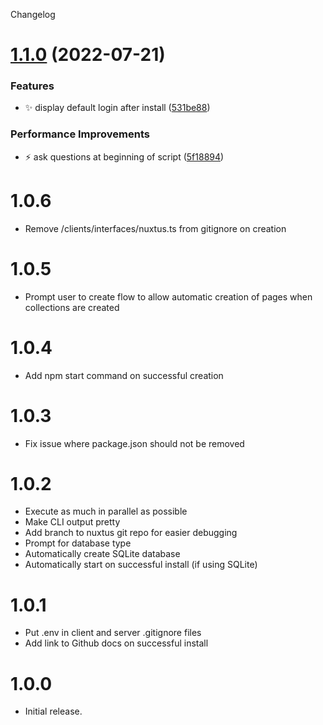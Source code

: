 Changelog

# [1.1.0](https://github.com/nuxtus/create-nuxtus/compare/v1.0.6...v1.1.0) (2022-07-21)


### Features

* :sparkles: display default login after install ([531be88](https://github.com/nuxtus/create-nuxtus/commit/531be888f6e0ee21f5bac27199b4176efddb9946))


### Performance Improvements

* :zap: ask questions at beginning of script ([5f18894](https://github.com/nuxtus/create-nuxtus/commit/5f18894263f42375ffa4b03a550868b16e004eee))

# 1.0.6

- Remove /clients/interfaces/nuxtus.ts from gitignore on creation

# 1.0.5

- Prompt user to create flow to allow automatic creation of pages when collections are created

# 1.0.4

- Add npm start command on successful creation

# 1.0.3

- Fix issue where package.json should not be removed

# 1.0.2

- Execute as much in parallel as possible
- Make CLI output pretty
- Add branch to nuxtus git repo for easier debugging
- Prompt for database type
- Automatically create SQLite database
- Automatically start on successful install (if using SQLite)

# 1.0.1

- Put .env in client and server .gitignore files
- Add link to Github docs on successful install

# 1.0.0

- Initial release.
